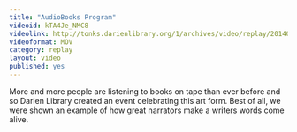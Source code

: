 ```yaml
---
title: "AudioBooks Program"
videoid: kTA4Je_NMC8
videolink: http://tonks.darienlibrary.org/1/archives/video/replay/20140913_audiobooks_festival.mov
videoformat: MOV
category: replay
layout: video
published: yes
---
```


More and more people are listening to books on tape than ever before and so Darien Library created an event celebrating this art form. Best of all, we were shown an example of how great narrators make a writers words come alive.
